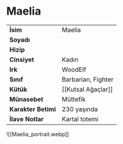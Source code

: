   
<div class="row" markdown>  
<div class="column" markdown>  
  
# Maelia   
|  |  |  
|---|---|  
| **İsim** | Maelia |  
| **Soyadı** |  |  
| **Hizip** |  |  
| **Cinsiyet** | Kadın |  
| **Irk** | WoodElf |  
| **Sınıf** | Barbarian, Fighter |  
| **Kütük** | [[Kutsal Ağaçlar]] |  
| **Münasebet** | Müttefik |  
| **Karakter Betimi** | 230 yaşında |  
| **İlave Notlar** | Kartal totemi |  
  
</div>  
<div class="column" markdown>  
![[Maelia_portrait.webp]]  
</div>  
</div>